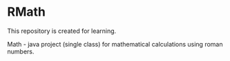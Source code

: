 # RMath

This repository is created for learning.

Math - java project (single class) for mathematical calculations using roman numbers.
